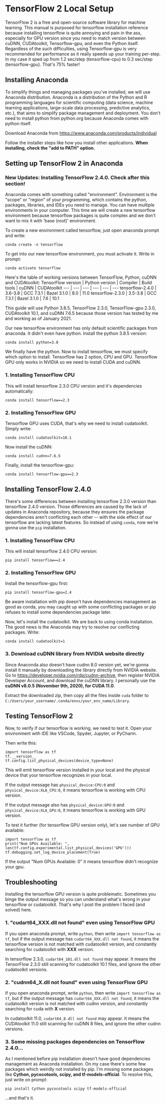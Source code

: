 # TensorFlow 2 Local Setup
TensorFlow 2 is a free and open-source software library for machine learning. This manual is purposed for tensorflow installation reference because installing tensorflow is quite annoying and pain in the ass, especially for GPU version since you need to match version between cuDNN, CUDAtoolkit, Tensorflow-gpu, and even the Python itself. Regardless of the such difficulties, using Tensorflow-gpu is very recommended for performance as it really speeds up your training per-step. In my case it sped up from 1.2 sec/step (tensorflow-cpu) to 0.3 sec/step (tensorflow-gpu). That's 75% faster!

## Installing Anaconda
To simplify things and managing packages you've installed, we will use Anaconda distribution. Anaconda is a distribution of the Python and R programming languages for scientific computing (data science, machine learning applications, large-scale data processing, predictive analytics, etc.), that aims to simplify package management and deployment. You don't need to install python from python.org because Anaconda comes with python itself.

Download Anaconda from https://www.anaconda.com/products/individual

Follow the installer steps like how you install other applications. **When installing,  check the "add to PATH" option.**

## Setting up TensorFlow 2 in Anaconda
### New Updates: Installing TensorFlow 2.4.0. Check after this section!
Anaconda comes with something called "environment". Environment is the "scope" or "region" of your programming, which contains the python, packages, libraries, and IDEs you need to manage. You can have multiple environments in your computer. This time we will create a new tensorflow environment because tensorflow packages is quite complex and we don't want to mix it with 'base (root)' environment.

To create a new environment called tensorflow, just open anaconda prompt and write:
  ```
  conda create -n tensorflow
  ```
To get into our new tensorflow environment, you must activate it. Write in prompt:
  ```
  conda activate tensorflow
  ```
Here's the table of working versions between TensorFlow, Python, cuDNN and CUDAtoolkit:
TensorFlow version | Python version	| Compiler | Build tools | cuDNN | CUDAtoolkit
 --- | --- | --- | --- | --- | ---
tensorflow-2.4.0 | 3.6-3.8 | GCC 7.3.1 | Bazel 3.1.0 | 8.0 | 11.0
tensorflow-2.3.0 | 3.5-3.8 | GCC 7.3.1 | Bazel 3.1.0 | 7.6 | 10.1

This guide will use Python 3.8.5, TensorFlow 2.3.0, TensorFlow-gpu 2.3.0, CUDAtoolkit 10.1, and cuDNN 7.6.5 because those version has tested by me and working as of January 2021.

Our new tensorflow environment has only default scientific packages from anaconda. It didn't even have python. Install the python 3.8.5 version:
  ```
  conda install python=3.8
  ```
We finally have the python. Now to install tensorflow, we must specify which option to install. Tensorflow has 2 option, CPU and GPU. Tensorflow GPU only works in NVIDIA so we need to install CUDA and cuDNN.

### 1. Installing TensorFlow CPU
This will install tensorflow 2.3.0 CPU version and it's dependencies automatically:
  ```
  conda install tensorflow==2.3
  ```
### 2. Installing TensorFlow GPU
Tensorflow GPU uses CUDA, that's why we need to install cudatoolkit. Simply write:
  ```
  conda install cudatoolkit=10.1
  ```
Now install the cuDNN:
  ```
  conda install cudnn=7.6.5
  ```
Finally, install the tensorflow-gpu:
  ```
  conda install tensorflow-gpu==2.3
  ````
## Installing TensorFlow 2.4.0
There's some differences between installing tensorflow 2.3.0 version than tensorflow 2.4.0 version. Those differences are caused by the lack of updates in Anaconda repository, because they ensures the package dependencies aren't conflicting each other -- with the side effect of our tensorflow are lacking latest features. So instead of using `conda`, now we're gonna use the `pip` installation.
### 1. Installing TensorFlow CPU
This will install tensorflow 2.4.0 CPU version:
  ```
  pip install tensorflow==2.4
  ```
### 2. Installing TensorFlow GPU
Install the tensorflow-gpu first:
  ```
  pip install tensorflow-gpu=2.4
  ```
Be aware installation with pip doesn't have dependencies management as good as conda, you may caught up with some conflicting packages or pip refuses to install some dependencies package later.

Now, let's install the cudatoolkit. We are back to using conda installation. The good news is the Anaconda may try to resolve our conflicting packages. Write:
  ```
  conda install cudatoolkit=1
  ```
### 3. Download cuDNN library from NVIDIA website directly
Since Anaconda also doesn't have cudnn 8.0 version yet, we're gonna install it manually by downloading the library directly from NVIDIA website. Go to https://developer.nvidia.com/rdp/cudnn-archive, then register NVIDIA Developer Account, and download the cuDNN library. I personally use the **cuDNN v8.0.5 (November 9th, 2020), for CUDA 11.0**.

Extract the downloaded zip, then copy all the files inside `cuda` folder to `C:/Users/your_username/.conda/envs/your_env_name/Library`.

## Testing TensorFlow 2
Now, to verify if our tensorflow is working, we need to test it. Open your environment with IDE like VSCode, Spyder, Jupyter, or PyCharm.

Then write this:
  ```
  import tensorflow as tf
  tf.__version__
  tf.config.list_physical_devices(device_type=None)
  ```
This will emit tensorflow version installed in your local and the physical device that your tensorflow recognizes in your local.

If the output message has `physical_device:CPU:0` and `physical_device:XLA_CPU:0`, it means tensorflow is working with CPU version.

If the output message also has `physical_device:GPU:0` and `physical_device:XLA_GPU:0`, it means tensorflow is working with GPU version.

To test it further (for tensorflow GPU version only), let's see number of GPU available:
  ```
  import tensorflow as tf
  print("Num GPUs Available: ", len(tf.config.experimental.list_physical_devices('GPU')))
  tf.debugging.set_log_device_placement(True)
  ```
If the output "Num GPUs Available: 0" it means tensorflow didn't recognize your gpu.

## Troubleshooting
Installing the tensorflow GPU version is quite problematic. Sometimes you binge the output message so you can understand what's wrong in your tensorflow or cudatoolkit. That's why I post the problem I faced (and solved) here.
### 1. "cudart64_XXX.dll not found" even using TensorFlow GPU
If you open anaconda prompt, write `python`, then write `import tensorflow as tf`, but if the output message has `cudart64_XXX.dll not found`, it means the tensorflow version is not matched with cudatoolkit version, and constantly searching for cudatoolkit with **XXX** version.

In tensorflow 2.3.0, `cudart64_101.dll not found` may appear. It means the TensorFlow 2.3.0 still scanning for cudatoolkit 10.1 files, and ignore the other cudatoolkit versions.
### 2. "cudnn64_X.dll not found" even using TensorFlow GPU
If you open anaconda prompt, write `python`, then write `import tensorflow as tf`, but if the output message has `cudart64_XXX.dll not found`, it means the cudatoolkit version is not matched with cudnn version, and constantly searching for cuda with **X** version.

In cudatoolkit 11.0, `cudart64_8.dll not found` may appear. It means the CUDAtoolkit 11.0 still scanning for cuDNN 8 files, and ignore the other cudnn versions.
### 3. Some missing packages dependencies on TensorFlow 2.4.0...
As I mentioned before pip installation doesn't have good dependencies management as Anaconda installation. On my case there's some few packages which weirdly not installed by pip. I'm missing some packages like **Cython, pycocotools, scipy, and tf-models-official**. To resolve this, just write on prompt:
  ```
  pip install Cython pycocotools scipy tf-models-official
  ```
...and that's it.
